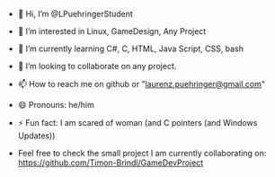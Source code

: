 - 👋 Hi, I’m @LPuehringerStudent
- 👀 I’m interested in Linux, GameDesign, Any Project
- 🌱 I’m currently learning C#, C, HTML, Java Script, CSS, bash
- 💞️ I’m looking to collaborate on any project. 
- 📫 How to reach me on github or "laurenz.puehringer@gmail.com"
- 😄 Pronouns: he/him
- ⚡ Fun fact: I am scared of woman (and C pointers (and Windows Updates))


- Feel free to check the small project I am currently collaborating on: https://github.com/Timon-Brindl/GameDevProject 
